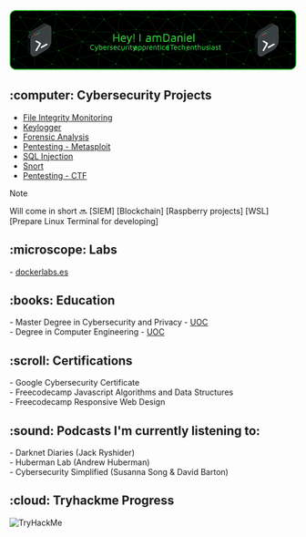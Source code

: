 <p align="center">
  <img src="imgs/github-header-image.png">
</p>

<h2> :computer: Cybersecurity Projects</h2>

- [File Integrity Monitoring](https://github.com/DanielDominguezBender/FileIntegrityMonitoring)
- [Keylogger](https://github.com/DanielDominguezBender/Keylogger)
- [Forensic Analysis](https://github.com/DanielDominguezBender/ForensicAnalysis)<br>
- [Pentesting - Metasploit](https://github.com/DanielDominguezBender/Pentesting-Metasploit-Vulnerabilities)<br>
- [SQL Injection](https://github.com/DanielDominguezBender/SQLi)<br>
- [Snort](https://github.com/DanielDominguezBender/Snort)<br>
- [Pentesting - CTF](https://github.com/DanielDominguezBender/Pentesting-CTF/blob/main/README.md)<br>

>[!NOTE]
> Will come in short :soon:
> [SIEM]
> [Blockchain]
> [Raspberry projects]
> [WSL]
> [Prepare Linux Terminal for developing]


<h2> :microscope: Labs</h2>
- <a href="https://github.com/DanielDominguezBender/dockerlabs.es">dockerlabs.es</a>

<!-- Técnicas de ocultación de la información -->

<h2> :books: Education</h2>
- Master Degree in Cybersecurity and Privacy - <a href="https://www.uoc.edu/es"> UOC </a> <br>
- Degree in Computer Engineering - <a href="https://www.uoc.edu/es"> UOC </a> <br>

<h2> :scroll: Certifications </h2>
- Google Cybersecurity Certificate<br>
- Freecodecamp Javascript Algorithms and Data Structures<br>
- Freecodecamp Responsive Web Design<br>

<h2> :sound: Podcasts I'm currently listening to:</h2>
- Darknet Diaries (Jack Ryshider)<br>
- Huberman Lab (Andrew Huberman)<br>
- Cybersecurity Simplified (Susanna Song & David Barton)

<h2> :cloud: Tryhackme Progress</h2>
<img src="https://tryhackme-badges.s3.amazonaws.com/dadobe.png" alt="TryHackMe">
<!--
**DanielDominguezBender/DanielDominguezBender** is a ✨ _special_ ✨ repository because its `README.md` (this file) appears on your GitHub profile.

Here are some ideas to get you started:

- 🔭 I’m currently working on ...
- 🌱 I’m currently learning ...
- 👯 I’m looking to collaborate on ...
- 🤔 I’m looking for help with ...
- 💬 Ask me about ...
- 📫 How to reach me: ...
- 😄 Pronouns: ...
- ⚡ Fun fact: ...
-->
